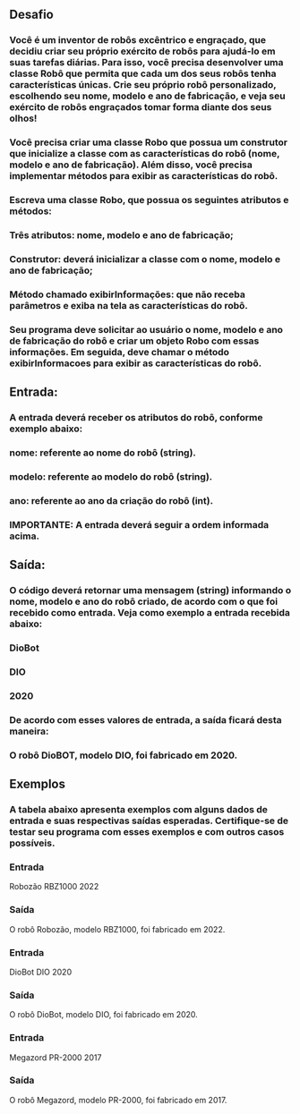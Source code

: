 ## Desafio
### Você é um inventor de robôs excêntrico e engraçado, que decidiu criar seu próprio exército de robôs para ajudá-lo em suas tarefas diárias. Para isso, você precisa desenvolver uma classe Robô que permita que cada um dos seus robôs tenha características únicas. Crie seu próprio robô personalizado, escolhendo seu nome, modelo e ano de fabricação, e veja seu exército de robôs engraçados tomar forma diante dos seus olhos!

### Você precisa criar uma classe Robo que possua um construtor que inicialize a classe com as características do robô (nome, modelo e ano de fabricação). Além disso, você precisa implementar métodos para exibir as características do robô.

### Escreva uma classe Robo, que possua os seguintes atributos e métodos:

### Três atributos: nome, modelo e ano de fabricação;
### Construtor: deverá inicializar a classe com o nome, modelo e ano de fabricação;
### Método chamado exibirInformações: que não receba parâmetros e exiba na tela as características do robô.
### Seu programa deve solicitar ao usuário o nome, modelo e ano de fabricação do robô e criar um objeto Robo com essas informações. Em seguida, deve chamar o método exibirInformacoes para exibir as características do robô.

## Entrada:
### A entrada deverá receber os atributos do robô, conforme exemplo abaixo:

### nome: referente ao nome do robô (string).
### modelo: referente ao modelo do robô (string).
### ano: referente ao ano da criação do robô (int).
### IMPORTANTE: A entrada deverá seguir a ordem informada acima.

## Saída:
### O código deverá retornar uma mensagem (string) informando o nome, modelo e ano do robô criado, de acordo com o que foi recebido como entrada. Veja como exemplo a entrada recebida abaixo:

### DioBot
### DIO
### 2020

### De acordo com esses valores de entrada, a saída ficará desta maneira:

### O robô DioBOT, modelo DIO, foi fabricado em 2020.

## Exemplos
### A tabela abaixo apresenta exemplos com alguns dados de entrada e suas respectivas saídas esperadas. Certifique-se de testar seu programa com esses exemplos e com outros casos possíveis.

### Entrada
Robozão
RBZ1000
2022

### Saída
O robô Robozão, modelo RBZ1000, foi fabricado em 2022.

### Entrada
DioBot
DIO
2020

### Saída
O robô DioBot, modelo DIO, foi fabricado em 2020.

### Entrada
Megazord
PR-2000
2017

### Saída
O robô Megazord, modelo PR-2000, foi fabricado em 2017.
